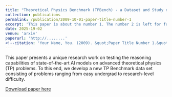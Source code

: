 ```yaml
---
title: "Theoretical Physics Benchmark (TPBench) - a Dataset and Study of AI Reasoning Capabilities in Theoretical Physics"
collection: publications
permalink: /publication/2009-10-01-paper-title-number-1
excerpt: 'This paper is about the number 1. The number 2 is left for future work.'
date: 2025-19-02
venue: 'arxiv'
paperurl: 'http://........'
<!--citation: 'Your Name, You. (2009). &quot;Paper Title Number 1.&quot; <i>Journal 1</i>. 1(1).' -->
---
```

This paper presents a unique research work on testing the reasoning capabilities of state-of-the-art AI models on advanced theoretical physics (TP) problems. To this end, we develop a new TP Benchmark data set consisting of problems ranging from easy undergrad to research-level difficulty. 

[Download paper here](http://...)

<!-- Recommended citation: Your Name, You. (2009). "Paper Title Number 1." <i>Journal 1</i>. 1(1).
